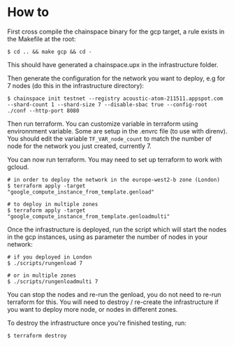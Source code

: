 How to
======

First cross compile the chainspace binary for the gcp target, a rule exists in the Makefile at the root:
```
$ cd .. && make gcp && cd -
```
This should have generated a chainspace.upx in the infrastructure folder.

Then generate the configuration for the network you want to deploy, e.g for 7 nodes (do this in the infrastructure directory):
```
$ chainspace init testnet --registry acoustic-atom-211511.appspot.com --shard-count 1 --shard-size 7 --disable-sbac true --config-root ./conf --http-port 8080
```

Then run terraform. You can customize variable in terraform using environnment variable. Some are setup in the .envrc file (to use with direnv). You should edit the variable `TF_VAR_node_count` to match the number of node for the network you just created, currently 7.

You can now run terraform. You may need to set up terraform to work with gcloud.
```
# in order to deploy the network in the europe-west2-b zone (London)
$ terraform apply -target "google_compute_instance_from_template.genload"

# to deploy in multiple zones
$ terraform apply -target "google_compute_instance_from_template.genloadmulti"
```

Once the infrastructure is deployed, run the script which will start the nodes in the gcp instances, using as parameter the number of nodes in your network:
```
# if you deployed in London
$ ./scripts/rungenload 7

# or in multiple zones
$ ./scripts/rungenloadmulti 7
```

You can stop the nodes and re-run the genload, you do not need to re-run terraform for this.
You will need to destroy / re-create the infrastructure if you want to deploy more node, or nodes in different zones.

To destroy the infrastructure once you're finished testing, run:
```
$ terraform destroy
```
